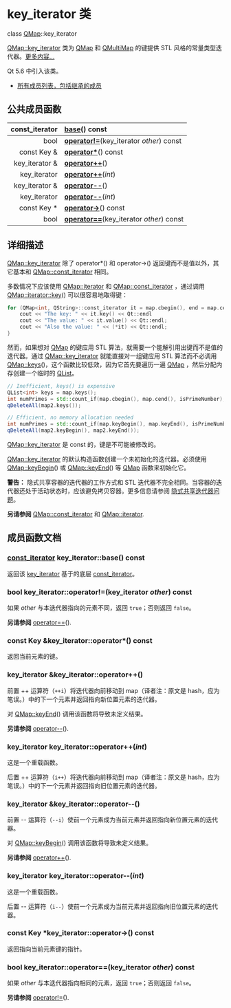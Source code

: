 # key_iterator 类

class [QMap](../../M/QMap/QMap.md)::key_iterator

[QMap::key_iterator](../../M/QMap/QMap-key-iterator.md) 类为 [QMap](../../M/QMap/QMap.md) 和 [QMultiMap](../../M/QMultiMap/QMultiMap.md) 的键提供 STL 风格的常量类型迭代器。[更多内容...](QMap-key-iterator.md#详细描述)

Qt 5.6 中引入该类。

- [所有成员列表，包括继承的成员](../../M/QMap/QMap-key-iterator-members.md)



## 公共成员函数

| const_iterator | **[base](QMap-key-iterator.md#const_iterator-key_iteratorbase-const)**() const |
| --------------: | :------------------------------------------------------------ |
| bool           | **[operator!=](QMap-key-iterator.md#bool-key_iteratoroperatorkey_iterator-other-const)**(key_iterator *other*) const |
| const Key &    | **[operator\*](QMap-key-iterator.md#const-key-key_iteratoroperator-const)**() const |
| key_iterator & | **[operator++](QMap-key-iterator.md#key_iterator-key_iteratoroperator)**() |
| key_iterator   | **[operator++](QMap-key-iterator.md#key_iterator-key_iteratoroperatorint)**(*int*) |
| key_iterator & | **[operator--](QMap-key-iterator.md#key_iterator-key_iteratoroperator--)**() |
| key_iterator   | **[operator--](QMap-key-iterator.md#key_iterator-key_iteratoroperator--int)**(*int*) |
| const Key *    | **[operator->](QMap-key-iterator.md#const-key-key_iteratoroperator--const)**() const |
| bool           | **[operator==](QMap-key-iterator.md#bool-key_iteratoroperatorkey_iterator-other-const-1)**(key_iterator *other*) const |



## 详细描述

[QMap::key_iterator](../../M/QMap/QMap-key-iterator.md) 除了 operator*() 和 operator->() 返回键而不是值以外，其它基本和 [QMap::const_iterator](../../M/QMap/QMap-const-iterator.md) 相同。

多数情况下应该使用 [QMap::iterator](../../M/QMap/QMap-iterator.md) 和 [QMap::const_iterator](../../M/QMap/QMap-const-iterator.md) ，通过调用 [QMap::iterator::key](../../M/QMap/QMap-iterator.md#key)() 可以很容易地取得键：

```c++
for (QMap<int, QString>::const_iterator it = map.cbegin(), end = map.cend(); it != end; ++it) {
    cout << "The key: " << it.key() << Qt::endl
    cout << "The value: " << it.value() << Qt::endl;
    cout << "Also the value: " << (*it) << Qt::endl;
}
```

然而，如果想对 [QMap](../../M/QMap/QMap.md) 的键应用 STL 算法，就需要一个能解引用出键而不是值的迭代器。通过 [QMap::key_iterator](../../M/QMap/QMap-key-iterator.md) 就能直接对一组键应用 STL 算法而不必调用 [QMap::keys](../../M/QMap/QMap.md#qlistkey-qmapkeys-const)()，这个函数比较低效，因为它首先要遍历一遍 [QMap](../../M/QMap/QMap.md) ，然后分配内存创建一个临时的 [QList](../../L/QList/QList.md)。

```c++
// Inefficient, keys() is expensive
QList<int> keys = map.keys();
int numPrimes = std::count_if(map.cbegin(), map.cend(), isPrimeNumber);
qDeleteAll(map2.keys());

// Efficient, no memory allocation needed
int numPrimes = std::count_if(map.keyBegin(), map.keyEnd(), isPrimeNumber);
qDeleteAll(map2.keyBegin(), map2.keyEnd());
```

[QMap::key_iterator](../../M/QMap/QMap-key-iterator.md) 是 const 的，键是不可能被修改的。

[QMap::key_iterator](../../M/QMap/QMap-key-iterator.md)  的默认构造函数创建一个未初始化的迭代器。必须使用 [QMap::keyBegin](../../M/QMap/QMap.md#qmapkey_iterator-qmapkeybegin-const)() 或 [QMap::keyEnd](../../M/QMap/QMap.md#qmapkey_iterator-qmapkeyend-const)() 等 [QMap](../../M/QMap/QMap.md) 函数来初始化它。

**警告：** 隐式共享容器的迭代器的工作方式和 STL 迭代器不完全相同。当容器的迭代器还处于活动状态时，应该避免拷贝容器。更多信息请参阅 [隐式共享迭代器问题](../../C/Container_Classes/Container_Classes.md#隐式共享迭代器问题)。

**另请参阅** [QMap::const_iterator](../../M/QMap/QMap-const-iterator.md) 和 [QMap::iterator](../../M/QMap/QMap-iterator.md).

## 成员函数文档

### [const_iterator](../../M/QMap/QMap-const-iterator.md) key_iterator::base() const

返回该 [key_iterator](../../M/QMap/QMap-key-iterator.md) 基于的底层 [const_iterator](../../M/QMap/QMap-const-iterator.md)。

### bool key_iterator::operator!=(key_iterator *other*) const

如果 *other* 与本迭代器指向的元素不同，返回 `true`；否则返回 `false`。

**另请参阅** [operator==](QMap-key-iterator.md#bool-key_iteratoroperatorkey_iterator-other-const-1)().

### const Key &key_iterator::operator*() const

返回当前元素的键。

### key_iterator &key_iterator::operator++()

前置 ++ 运算符（`++i`）将迭代器向前移动到 map（译者注：原文是 hash，应为笔误。）中的下一个元素并返回指向新位置元素的迭代器。

对 [QMap::keyEnd](../../M/QMap/QMap.md#qmapkey_iterator-qmapkeyend-const)() 调用该函数将导致未定义结果。

**另请参阅** [operator--](QMap-key-iterator.md#key_iterator-key_iteratoroperator--)().

### key_iterator key_iterator::operator++(*int*)

这是一个重载函数。

后置 ++ 运算符（`i++`）将迭代器向前移动到 map（译者注：原文是 hash，应为笔误。）中的下一个元素并返回指向旧位置元素的迭代器。

### key_iterator &key_iterator::operator--()

前置 -- 运算符（`--i`）使前一个元素成为当前元素并返回指向新位置元素的迭代器。

对 [QMap::keyBegin](../../M/QMap/QMap.md#qmapkey_iterator-qmapkeybegin-const)() 调用该函数将导致未定义结果。

**另请参阅** [operator++](QMap-key-iterator.md#key_iterator-key_iteratoroperator)().

### key_iterator key_iterator::operator--(*int*)

这是一个重载函数。

后置 -- 运算符（`i--`）使前一个元素成为当前元素并返回指向旧位置元素的迭代器。

### const Key *key_iterator::operator->() const

返回指向当前元素键的指针。

### bool key_iterator::operator==(key_iterator *other*) const

如果 *other* 与本迭代器指向相同的元素，返回 `true`；否则返回 `false`。

**另请参阅** [operator!=](QMap-key-iterator.md#bool-key_iteratoroperatorkey_iterator-other-const)().